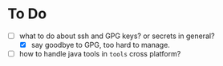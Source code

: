 # To Do

- [ ] what to do about ssh and GPG keys? or secrets in general?
  - [x] say goodbye to GPG, too hard to manage.
- [ ] how to handle java tools in `tools` cross platform?
